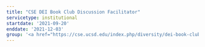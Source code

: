 ```yaml
---
title: "CSE DEI Book Club Discussion Facilitator"
servicetype: institutional
startdate: '2021-09-20'
enddate: '2021-12-03'
group: '<a href="https://cse.ucsd.edu/index.php/diversity/dei-book-club" target="_blank">Computer Science & Engineering (CSE) Department DEI Book Club</a>, <a href="https://ucsd.edu/" target="_blank">UC San Diego</a>'
---
```


